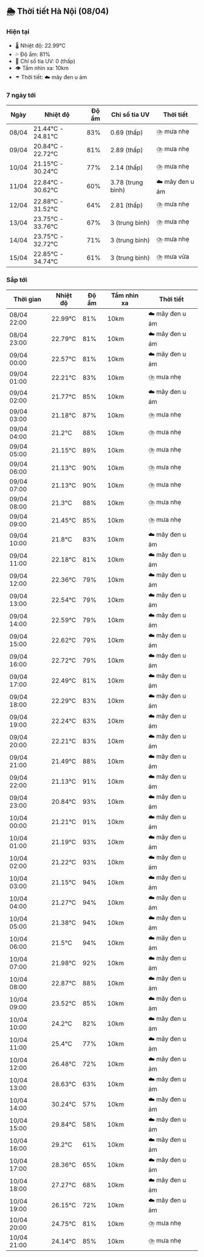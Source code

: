 ## 🌦️ Thời tiết Hà Nội (08/04)

### Hiện tại

- 🌡️ Nhiệt độ: 22.99℃
- 💦 Độ ẩm: 81%
- 🌟 Chỉ số tia UV: 0 (thấp)
- 👁️ Tầm nhìn xa: 10km
- ☂️ Thời tiết: ☁️ mây đen u ám

### 7 ngày tới

| Ngày | Nhiệt độ | Độ ẩm | Chỉ số tia UV | Thời tiết |
| --- | --- | --- | --- | --- |
| 08/04 | 21.44℃ - 24.81℃ | 83% | 0.69 (thấp) | ⛈️ mưa nhẹ |
| 09/04 | 20.84℃ - 22.72℃ | 81% | 2.89 (thấp) | ⛈️ mưa nhẹ |
| 10/04 | 21.15℃ - 30.24℃ | 77% | 2.14 (thấp) | ⛈️ mưa nhẹ |
| 11/04 | 22.84℃ - 30.62℃ | 60% | 3.78 (trung bình) | ☁️ mây đen u ám |
| 12/04 | 22.88℃ - 31.52℃ | 64% | 2.81 (thấp) | ⛈️ mưa nhẹ |
| 13/04 | 23.75℃ - 33.76℃ | 67% | 3 (trung bình) | ⛈️ mưa nhẹ |
| 14/04 | 23.75℃ - 32.72℃ | 71% | 3 (trung bình) | ⛈️ mưa nhẹ |
| 15/04 | 22.85℃ - 34.74℃ | 61% | 3 (trung bình) | ⛈️ mưa vừa |

### Sắp tới

| Thời gian | Nhiệt độ | Độ ẩm | Tầm nhìn xa | Thời tiết |
| --- | --- | --- | --- | --- |
| 08/04 22:00 | 22.99℃ | 81% | 10km | ☁️ mây đen u ám |
| 08/04 23:00 | 22.79℃ | 81% | 10km | ☁️ mây đen u ám |
| 09/04 00:00 | 22.57℃ | 81% | 10km | ☁️ mây đen u ám |
| 09/04 01:00 | 22.21℃ | 83% | 10km | ⛈️ mưa nhẹ |
| 09/04 02:00 | 21.77℃ | 85% | 10km | ☁️ mây đen u ám |
| 09/04 03:00 | 21.18℃ | 87% | 10km | ⛈️ mưa nhẹ |
| 09/04 04:00 | 21.2℃ | 88% | 10km | ⛈️ mưa nhẹ |
| 09/04 05:00 | 21.15℃ | 89% | 10km | ⛈️ mưa nhẹ |
| 09/04 06:00 | 21.13℃ | 90% | 10km | ⛈️ mưa nhẹ |
| 09/04 07:00 | 21.13℃ | 90% | 10km | ⛈️ mưa nhẹ |
| 09/04 08:00 | 21.3℃ | 88% | 10km | ⛈️ mưa nhẹ |
| 09/04 09:00 | 21.45℃ | 85% | 10km | ⛈️ mưa nhẹ |
| 09/04 10:00 | 21.8℃ | 83% | 10km | ☁️ mây đen u ám |
| 09/04 11:00 | 22.18℃ | 81% | 10km | ☁️ mây đen u ám |
| 09/04 12:00 | 22.36℃ | 79% | 10km | ☁️ mây đen u ám |
| 09/04 13:00 | 22.54℃ | 79% | 10km | ☁️ mây đen u ám |
| 09/04 14:00 | 22.59℃ | 79% | 10km | ☁️ mây đen u ám |
| 09/04 15:00 | 22.62℃ | 79% | 10km | ☁️ mây đen u ám |
| 09/04 16:00 | 22.72℃ | 79% | 10km | ☁️ mây đen u ám |
| 09/04 17:00 | 22.49℃ | 81% | 10km | ☁️ mây đen u ám |
| 09/04 18:00 | 22.29℃ | 83% | 10km | ☁️ mây đen u ám |
| 09/04 19:00 | 22.24℃ | 83% | 10km | ☁️ mây đen u ám |
| 09/04 20:00 | 22.21℃ | 83% | 10km | ☁️ mây đen u ám |
| 09/04 21:00 | 21.49℃ | 88% | 10km | ☁️ mây đen u ám |
| 09/04 22:00 | 21.13℃ | 91% | 10km | ☁️ mây đen u ám |
| 09/04 23:00 | 20.84℃ | 93% | 10km | ☁️ mây đen u ám |
| 10/04 00:00 | 21.21℃ | 91% | 10km | ☁️ mây đen u ám |
| 10/04 01:00 | 21.19℃ | 93% | 10km | ☁️ mây đen u ám |
| 10/04 02:00 | 21.22℃ | 93% | 10km | ☁️ mây đen u ám |
| 10/04 03:00 | 21.15℃ | 94% | 10km | ☁️ mây đen u ám |
| 10/04 04:00 | 21.27℃ | 94% | 10km | ☁️ mây đen u ám |
| 10/04 05:00 | 21.38℃ | 94% | 10km | ☁️ mây đen u ám |
| 10/04 06:00 | 21.5℃ | 94% | 10km | ☁️ mây đen u ám |
| 10/04 07:00 | 21.98℃ | 92% | 10km | ☁️ mây đen u ám |
| 10/04 08:00 | 22.87℃ | 88% | 10km | ☁️ mây đen u ám |
| 10/04 09:00 | 23.52℃ | 85% | 10km | ☁️ mây đen u ám |
| 10/04 10:00 | 24.2℃ | 82% | 10km | ☁️ mây đen u ám |
| 10/04 11:00 | 25.4℃ | 77% | 10km | ☁️ mây đen u ám |
| 10/04 12:00 | 26.48℃ | 72% | 10km | ☁️ mây đen u ám |
| 10/04 13:00 | 28.63℃ | 63% | 10km | ☁️ mây đen u ám |
| 10/04 14:00 | 30.24℃ | 57% | 10km | ☁️ mây đen u ám |
| 10/04 15:00 | 29.84℃ | 58% | 10km | ☁️ mây đen u ám |
| 10/04 16:00 | 29.2℃ | 61% | 10km | ☁️ mây đen u ám |
| 10/04 17:00 | 28.36℃ | 65% | 10km | ☁️ mây đen u ám |
| 10/04 18:00 | 27.27℃ | 68% | 10km | ☁️ mây đen u ám |
| 10/04 19:00 | 26.15℃ | 72% | 10km | ☁️ mây đen u ám |
| 10/04 20:00 | 24.75℃ | 81% | 10km | ⛈️ mưa nhẹ |
| 10/04 21:00 | 24.14℃ | 85% | 10km | ⛈️ mưa nhẹ |
